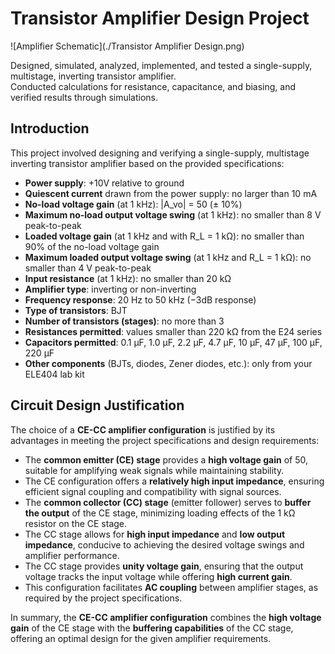 # Transistor Amplifier Design Project

![Amplifier Schematic](./Transistor Amplifier Design.png)

Designed, simulated, analyzed, implemented, and tested a single-supply, multistage, inverting transistor amplifier.  
Conducted calculations for resistance, capacitance, and biasing, and verified results through simulations.

## Introduction

This project involved designing and verifying a single-supply, multistage inverting transistor amplifier based on the provided specifications:

- **Power supply**: +10V relative to ground
- **Quiescent current** drawn from the power supply: no larger than 10 mA
- **No-load voltage gain** (at 1 kHz): |A_vo| = 50 (± 10%)
- **Maximum no-load output voltage swing** (at 1 kHz): no smaller than 8 V peak-to-peak
- **Loaded voltage gain** (at 1 kHz and with R_L = 1 kΩ): no smaller than 90% of the no-load voltage gain
- **Maximum loaded output voltage swing** (at 1 kHz and R_L = 1 kΩ): no smaller than 4 V peak-to-peak
- **Input resistance** (at 1 kHz): no smaller than 20 kΩ
- **Amplifier type**: inverting or non-inverting
- **Frequency response**: 20 Hz to 50 kHz (−3dB response)
- **Type of transistors**: BJT
- **Number of transistors (stages)**: no more than 3
- **Resistances permitted**: values smaller than 220 kΩ from the E24 series
- **Capacitors permitted**: 0.1 μF, 1.0 μF, 2.2 μF, 4.7 μF, 10 μF, 47 μF, 100 μF, 220 μF
- **Other components** (BJTs, diodes, Zener diodes, etc.): only from your ELE404 lab kit

## Circuit Design Justification

The choice of a **CE-CC amplifier configuration** is justified by its advantages in meeting the project specifications and design requirements:

- The **common emitter (CE) stage** provides a **high voltage gain** of 50, suitable for amplifying weak signals while maintaining stability.
- The CE configuration offers a **relatively high input impedance**, ensuring efficient signal coupling and compatibility with signal sources.
- The **common collector (CC) stage** (emitter follower) serves to **buffer the output** of the CE stage, minimizing loading effects of the 1 kΩ resistor on the CE stage.
- The CC stage allows for **high input impedance** and **low output impedance**, conducive to achieving the desired voltage swings and amplifier performance.
- The CC stage provides **unity voltage gain**, ensuring that the output voltage tracks the input voltage while offering **high current gain**.
- This configuration facilitates **AC coupling** between amplifier stages, as required by the project specifications.

In summary, the **CE-CC amplifier configuration** combines the **high voltage gain** of the CE stage with the **buffering capabilities** of the CC stage, offering an optimal design for the given amplifier requirements.
